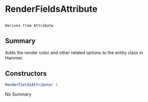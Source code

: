 # RenderFieldsAttribute

## 
```c#
Derives from Attribute
```

## Summary

Adds the render color and other related options to the entity class in Hammer.
## Constructors

```c#
RenderFieldsAttribute( ) 
```
No Summary
